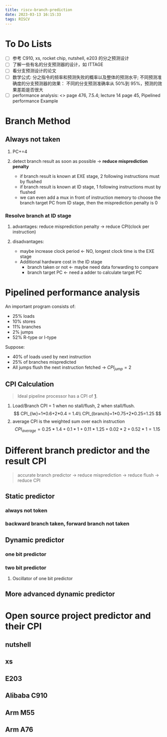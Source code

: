 ```yaml
---
title: riscv-branch-prediction
date: 2023-03-13 16:15:33
tags: RISCV
---
```


<!--more-->

# To Do Lists

- [ ] 参考 C910, xs, rocket chip, nutshell, e203 的分之预测设计
- [ ] 了解一些有名的分支预测器的设计，如 ITTAGE
- [ ] 看分支预测设计的论文
- [ ] 数学公式: 分之指令的频率和预测失败的概率以及整体的预测水平; 不同预测准确度的分支预测器的效果： 不同的分支预测准确率从 50%到 95%，预测的效果差距是否很大
- [ ] performance analysis: <<digital design and computer architecture: riscv edition>> page 476, 7.5.4; lecture 14 page 45, Pipelined performance Example

# Branch Method

## Always not taken

1. PC+=4
2. detect branch result as soon as possible -> **reduce misprediction penalty**

   - if branch result is known at EXE stage, 2 following instructions must by flushed
   - if branch result is known at ID stage, 1 following instructions must by flushed
   - we can even add a mux in front of instruction memory to choose the branch target PC from ID stage, then the misprediction penalty is 0

### Resolve branch at ID stage

1. advantages: reduce misprediction penalty -> reduce CPI(clock per instruction)
2. disadvantages:

   - maybe increase clock period <- NO, longest clock time is the EXE stage
   - Additional hardware cost in the ID stage
     - branch taken or not <- maybe need data forwarding to compare
     - branch target PC <- need a adder to calculate target PC

# Pipelined performance analysis

An important program consists of:

- 25% loads
- 10% stores
- 11% branches
- 2% jumps
- 52% R-type or I-type

Suppose:

- 40% of loads used by next instruction
- 25% of branches mispredicted
- All jumps flush the next instruction fetched -> $CPI_{jump}=2$

## CPI Calculation

> Ideal pipeline processor has a CPI of <u>**1**</u>.

1. Load/Branch CPI = 1 when no stall/flush, 2 when stall/flush.
   $$
   CPI_{lw}=1*0.6+2*0.4 = 1.4\\
   CPI_{branch}=1*0.75+2*0.25=1.25
   $$
2. average CPI is the weighted sum over each instruction
   $$
   CPI_{average}=0.25*1.4+0.1*1+0.11*1.25+0.02*2+0.52*1 = 1.15
   $$

# Different branch predictor and the result CPI

> accurate branch predictor -> reduce misprediction -> reduce flush -> reduce CPI

## Static predictor

### always not token

### backward branch taken, forward branch not taken

## Dynamic predictor

### one bit predictor

### two bit predictor

1. Oscillator of one bit predictor

## More advanced dynamic predictor

# Open source project predictor and their CPI

## nutshell
## xs
## E203
## Alibaba C910
## Arm M55
## Arm A76
